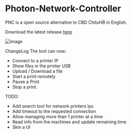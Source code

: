 # Photon-Network-Controller

PNC is a open source alternative to CBD ChituHB in English. 

Download the latest release [here](https://github.com/Photonsters/PhotonNetworkController/releases/tag/alpha_v0.1)

![image](https://user-images.githubusercontent.com/11083514/61731366-35fb0b80-ad73-11e9-89a5-d72ef80cd0eb.png)

ChangeLog
The tool can now:
- Connect to a printer IP
- Show files in the printer USB
- Upload / Download a file
- Start a print remotely
- Pause a Print
- Stop a print.

TODO:
- Add search tool for network printers ips
- Add timeout to the requested connection
- Allow managing more than 1 printer at a time
- Read info from the machines and update remaining time
- Skin a UI
